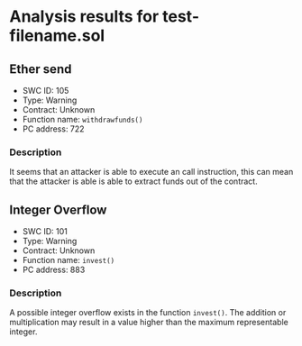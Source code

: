 # Analysis results for test-filename.sol

## Ether send
- SWC ID: 105
- Type: Warning
- Contract: Unknown
- Function name: `withdrawfunds()`
- PC address: 722

### Description

It seems that an attacker is able to execute an call instruction, this can mean that the attacker is able is able to extract funds out of the contract.

## Integer Overflow
- SWC ID: 101
- Type: Warning
- Contract: Unknown
- Function name: `invest()`
- PC address: 883

### Description

A possible integer overflow exists in the function `invest()`.
The addition or multiplication may result in a value higher than the maximum representable integer.
